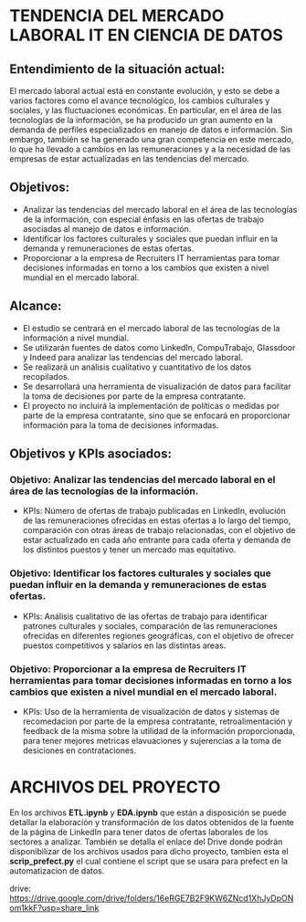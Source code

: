 <h1>TENDENCIA DEL MERCADO LABORAL IT EN CIENCIA DE DATOS</h1>
<h2>Entendimiento de la situación actual:</h2>
<p>El mercado laboral actual está en constante evolución, y esto se debe a varios factores como el avance tecnológico, los cambios culturales y sociales, y las fluctuaciones económicas. En particular, en el área de las tecnologías de la información, se ha producido un gran aumento en la demanda de perfiles especializados en manejo de datos e información. Sin embargo, también se ha generado una gran competencia en este mercado, lo que ha llevado a cambios en las remuneraciones y a la necesidad de las empresas de estar actualizadas en las tendencias del mercado.</p>
<h2>Objetivos:</h2>
<ul>
<li>Analizar las tendencias del mercado laboral en el área de las tecnologías de la información, con especial énfasis en las ofertas de trabajo asociadas al manejo de datos e información.</li>
<li>Identificar los factores culturales y sociales que puedan influir en la demanda y remuneraciones de estas ofertas.</li>
<li>Proporcionar a la empresa de Recruiters IT herramientas para tomar decisiones informadas en torno a los cambios que existen a nivel mundial en el mercado laboral.</li>
</ul>
<h2>Alcance:</h2>
<ul>
<li>El estudio se centrará en el mercado laboral de las tecnologías de la información a nivel mundial.</li>
<li>Se utilizarán fuentes de datos como LinkedIn, CompuTrabajo, Glassdoor y Indeed para analizar las tendencias del mercado laboral.</li>
<li>Se realizará un análisis cualitativo y cuantitativo de los datos recopilados.</li>
<li>Se desarrollará una herramienta de visualización de datos para facilitar la toma de decisiones por parte de la empresa contratante.</li>
<li>El proyecto no incluirá la implementación de políticas o medidas por parte de la empresa contratante, sino que se enfocará en proporcionar información para la toma de decisiones informadas.</li>
</ul>
<h2>Objetivos y KPIs asociados:</h2>
<h3>Objetivo: Analizar las tendencias del mercado laboral en el área de las tecnologías de la información.</h3>
<ul>
<li>KPIs: Número de ofertas de trabajo publicadas en LinkedIn, evolución de las remuneraciones ofrecidas en estas ofertas a lo largo del tiempo, comparación con otras áreas de trabajo relacionadas, con el objetivo de estar actualizado en cada año entrante para cada oferta y demanda de los distintos puestos y tener un mercado mas equitativo.</li>
</ul>
<h3>Objetivo: Identificar los factores culturales y sociales que puedan influir en la demanda y remuneraciones de estas ofertas.</h3>
<ul>
<li>KPIs: Análisis cualitativo de las ofertas de trabajo para identificar patrones culturales y sociales, comparación de las remuneraciones ofrecidas en diferentes regiones geográficas, con el objetivo de ofrecer puestos competitivos y salarios en las distintas areas.</li>
</ul>
<h3>Objetivo: Proporcionar a la empresa de Recruiters IT herramientas para tomar decisiones informadas en torno a los cambios que existen a nivel mundial en el mercado laboral.</h3>
<ul>
<li>KPIs: Uso de la herramienta de visualización de datos y sistemas de recomedacion por parte de la empresa contratante, retroalimentación y feedback de la misma sobre la utilidad de la información proporcionada, para tener mejores metricas elavuaciones y sujerencias a la toma de desiciones en contrataciones.</li>
</ul>

<h1>ARCHIVOS DEL PROYECTO</h1>
<p>En los archivos <strong>ETL.ipynb</strong> y <strong>EDA.ipynb</strong> que están a disposición se puede detallar la elaboración y transformación de los datos obtenidos de la fuente de la página de LinkedIn para tener datos de ofertas laborales de los sectores a analizar. También se detalla el enlace del Drive donde podrán disponibilizar de los archivos usados para dicho proyecto, tambien esta el <strong>scrip_prefect.py</strong> el cual contiene el script que se usara para prefect en la automatizacion de datos.</p>

drive: https://drive.google.com/drive/folders/16eRGE7B2F9KW6ZNcd1XhJyDpONom1kkF?usp=share_link
